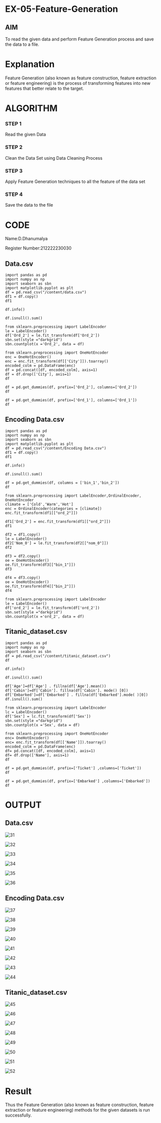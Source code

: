 # EX-05-Feature-Generation


## AIM
To read the given data and perform Feature Generation process and save the data to a file. 

# Explanation
Feature Generation (also known as feature construction, feature extraction or feature engineering) is the process of transforming features into new features that better relate to the target.
 

# ALGORITHM
### STEP 1
Read the given Data
### STEP 2
Clean the Data Set using Data Cleaning Process
### STEP 3
Apply Feature Generation techniques to all the feature of the data set
### STEP 4
Save the data to the file


# CODE

Name:D.Dhanumalya

Register Number:212222230030

## Data.csv
```
import pandas as pd
import numpy as np
import seaborn as sbn
import matplotlib.pyplot as plt
df = pd.read_csv("/content/data.csv")
df1 = df.copy()
df1

df.info()

df.isnull().sum()

from sklearn.preprocessing import LabelEncoder
le = LabelEncoder()
df['Ord_2'] = le.fit_transform(df['Ord_2'])
sbn.set(style ="darkgrid")
sbn.countplot(x ='Ord_2', data = df)

from sklearn.preprocessing import OneHotEncoder
enc = OneHotEncoder()
enc = enc.fit_transform(df[['City']]).toarray()
encoded_colm = pd.DataFrame(enc)
df = pd.concat([df, encoded_colm], axis=1)
df = df.drop(['City'], axis=1)
df

df = pd.get_dummies(df, prefix=['Ord_2'], columns=['Ord_2'])
df

df = pd.get_dummies(df, prefix=['Ord_1'], columns=['Ord_1'])
df
```
## Encoding Data.csv
```
import pandas as pd
import numpy as np
import seaborn as sbn
import matplotlib.pyplot as plt
df = pd.read_csv("/content/Encoding Data.csv")
df1 = df.copy()
df1

df.info()

df.isnull().sum()

df = pd.get_dummies(df, columns = ['bin_1','bin_2'])
df

from sklearn.preprocessing import LabelEncoder,OrdinalEncoder, OneHotEncoder
climate = ['Cold','Warm','Hot']
enc = OrdinalEncoder(categories = [climate])
enc.fit_transform(df1[["ord_2"]])

df1['Ord_2'] = enc.fit_transform(df1[["ord_2"]])
df1

df2 = df1.copy()
le = LabelEncoder()
df2['Nom_0'] = le.fit_transform(df2[["nom_0"]])
df2

df3 = df2.copy()
oe = OneHotEncoder()
oe.fit_transform(df3[["bin_1"]])
df3

df4 = df3.copy()
oe = OneHotEncoder()
oe.fit_transform(df4[["bin_2"]])
df4

from sklearn.preprocessing import LabelEncoder
le = LabelEncoder()
df['ord_2'] = le.fit_transform(df['ord_2'])
sbn.set(style ="darkgrid")
sbn.countplot(x ='ord_2', data = df)
```

## Titanic_dataset.csv
```
import pandas as pd
import numpy as np
import seaborn as sbn
df = pd.read_csv("/content/titanic_dataset.csv")
df

df.info()

df.isnull().sum()

df['Age']=df['Age'] . fillna(df['Age'].mean())
df['Cabin']=df['Cabin']. fillna(df['Cabin']. mode() [0])
df['Embarked']=df['Embarked'] . fillna(df['Embarked'].mode( )[0])
df.isnull().sum()

from sklearn.preprocessing import LabelEncoder
lc = LabelEncoder()
df['Sex'] = lc.fit_transform(df['Sex'])
sbn.set(style ="darkgrid")
sbn.countplot(x ='Sex', data = df)

from sklearn.preprocessing import OneHotEncoder
enc= OneHotEncoder()
enc= enc.fit_transform(df[['Name']]).toarray()
encoded_colm = pd.DataFrame(enc)
df= pd.concat([df, encoded_colm], axis=1)
df= df.drop(['Name'], axis=1)
df

df = pd.get_dummies(df, prefix=['Ticket'] ,columns=['Ticket'])
df

df = pd.get_dummies(df, prefix=['Embarked'] ,columns=['Embarked'])
df
```
# OUTPUT

## Data.csv

![31](https://user-images.githubusercontent.com/119218812/233465201-f44d283f-8653-47af-b7f4-641919cc1c0f.png)

![32](https://user-images.githubusercontent.com/119218812/233465243-8250371f-6fdc-4142-bd23-5d13f7475ec7.png)

![33](https://user-images.githubusercontent.com/119218812/233465279-f76c4f41-a8a2-46bb-b279-df9cd1de2417.png)

![34](https://user-images.githubusercontent.com/119218812/233465305-f536bcce-8eb0-4cf1-9c5a-c386b424bf3f.png)

![35](https://user-images.githubusercontent.com/119218812/233465332-30356672-d598-4509-ac6e-71a4c7e08763.png)

![36](https://user-images.githubusercontent.com/119218812/233465358-d70a79e1-2453-4c20-b736-366a27405538.png)


## Encoding Data.csv

![37](https://user-images.githubusercontent.com/119218812/233465401-fe57b4b6-0c39-40c2-9e4a-ad0a5da5662c.png)

![38](https://user-images.githubusercontent.com/119218812/233465430-c1c2edf6-5e38-467f-a0b7-1f8fbfe6643f.png)

![39](https://user-images.githubusercontent.com/119218812/233465468-bd37c4fd-fc39-4bd7-94e4-1a9aa26ab705.png)

![40](https://user-images.githubusercontent.com/119218812/233465499-2ca3e2de-2893-4ef0-abbc-add3121a8327.png)

![41](https://user-images.githubusercontent.com/119218812/233465544-626217a0-e98d-4e3a-ae5c-847a16a513db.png)

![42](https://user-images.githubusercontent.com/119218812/233465604-94189174-4ad5-42e1-8d73-f13b853cd86a.png)

![43](https://user-images.githubusercontent.com/119218812/233465634-2319d4ca-3a4b-4d92-8a5f-c8a2b173491e.png)

![44](https://user-images.githubusercontent.com/119218812/233465670-a22bf8fd-52a5-44c1-88ee-bdb9830d171f.png)

## Titanic_dataset.csv

![45](https://user-images.githubusercontent.com/119218812/233465717-618f9bc5-d6db-4aa7-a0e3-e1218327e07f.png)

![46](https://user-images.githubusercontent.com/119218812/233465741-7a449a3e-4c69-442b-beab-4bd18a95efef.png)

![47](https://user-images.githubusercontent.com/119218812/233465776-a575fd50-eb73-425d-86c7-10a59d95166b.png)

![48](https://user-images.githubusercontent.com/119218812/233465800-45610d93-e785-4c90-9a2f-1e47f4eb9468.png)

![49](https://user-images.githubusercontent.com/119218812/233465827-a5efb4c4-2189-4d3f-92d6-af4d9c7f7a6e.png)

![50](https://user-images.githubusercontent.com/119218812/233465853-2cfedbc2-1e92-47ac-91fc-c94f42a8d150.png)

![51](https://user-images.githubusercontent.com/119218812/233466031-6537991c-6416-4374-a759-835cecec615e.png)

![52](https://user-images.githubusercontent.com/119218812/233466057-09c89ded-6988-4124-9886-82b05ce3b911.png)


# Result

Thus the Feature Generation (also known as feature construction, feature extraction or feature engineering) methods for the given datasets is run successfully.
